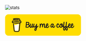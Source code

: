 ![stats](https://github-profile-summary-cards.vercel.app/api/cards/profile-details?username=vdegenne&theme=default)

<a href="https://bmc.link/vdegenne" target="_blank"><img src="./bmc-button.png" alt="buy me a coffee" width=250></a>
